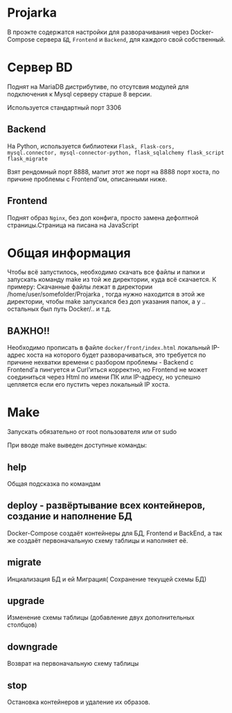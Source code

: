 Projarka
======
В проэкте содержатся настройки для разворачивания через Docker-Compose сервера ``БД``, ``Frontend`` и ``Backend``, для каждого свой собственный.

Сервер BD
=========
Поднят на MariaDB дистрибутиве, по отсутсвия модулей для подключения к Mysql серверу старше 8 версии.

Используется стандартный порт 3306

Backend
-------------
На Python, используется библиотеки ``Flask, Flask-cors, mysql.connector, mysql-connector-python, flask_sqlalchemy flask_script flask_migrate``

Взят рендомный порт 8888, мапит этот же порт на 8888 порт хоста, по причине проблемы с Frontend'ом, описанными ниже.

Frontend
------------
Поднят образ ``Nginx``, без доп конфига, просто замена дефолтной страницы.Страница на писана на JavaScript


Общая информация
===================================
Чтобы  всё запустилось, необходимо скачать все файлы и папки и запускать команду make из той же директории, куда всё скачается.
К примеру: Скачанные файлы лежат в директории /home/user/somefolder/Projarka , тогда нужно находится в этой же директории, чтобы make запускался без доп указания папок, а у .. остальных был путь Docker/.. и т.д.

ВАЖНО!!
-------

Необходимо прописать в файле ``docker/front/index.html`` локальный IP-адрес хоста на которого будет разворачиваться, это требуется по причине нехватки времени с разбором проблемы -  Backend с Frontend'a  пингуется и Curl'иться корректно, но Frontend не может соединиться через Html по имени ПК или IP-адресу, но успешно цепляется если его пустить через локальный IP хоста.

Make
======
Запускать обязательно от root пользователя или от sudo

При вводе make выведен доступные команды: 

help
-----
Общая подсказка по командам

deploy - развёртывание всех контейнеров, создание и наполнение БД 
--------------------------------
Docker-Compose создаёт контейнеры для БД, Frontend и BackEnd, а так же создаёт первоначальную схему таблицы и наполняет её.

migrate
----------
Инциализация БД и ей Миграция( Сохранение текущей схемы БД)

upgrade
-------------
Изменение схемы таблицы (добавление двух дополнительных столбцов)

downgrade
------------
Возврат на первоначальную схему таблицы

stop 
---------------
Остановка контейнеров и удаление их образов.

